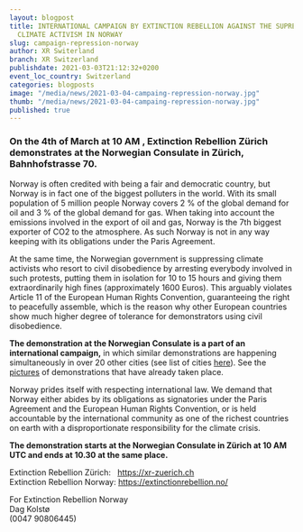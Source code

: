```yaml
---
layout: blogpost
title: INTERNATIONAL CAMPAIGN BY EXTINCTION REBELLION AGAINST THE SUPRESSION OF
  CLIMATE ACTIVISM IN NORWAY
slug: campaign-repression-norway
author: XR Switerland
branch: XR Switzerland
publishdate: 2021-03-03T21:12:32+0200
event_loc_country: Switzerland
categories: blogposts
image: "/media/news/2021-03-04-campaing-repression-norway.jpg"
thumb: "/media/news/2021-03-04-campaing-repression-norway.jpg"
published: true
---
```

### On the 4th of March at 10 AM , Extinction Rebellion Zürich demonstrates at the Norwegian Consulate in Zürich, Bahnhofstrasse 70.

Norway is often credited with being a fair and democratic country, but Norway is in fact one of the biggest polluters in the world. With its small population of 5 million people Norway covers 2 % of the global demand for oil and 3 % of the global demand for gas. When taking into account the emissions involved in the export of oil and gas, Norway is the 7th biggest exporter of CO2 to the atmosphere. As such Norway is not in any way keeping with its obligations under the Paris Agreement.

At the same time, the Norwegian government is suppressing climate activists who resort to civil disobedience by arresting everybody involved in such protests, putting them in isolation for 10 to 15 hours and giving them extraordinarily high fines (approximately 1600 Euros). This arguably violates Article 11 of the European Human Rights Convention, guaranteeing the right to peacefully assemble, which is the reason why other European countries show much higher degree of tolerance for demonstrators using civil disobedience.

**The demonstration at the Norwegian Consulate is a part of an international campaign,** in which similar demonstrations are happening simultaneously in over 20 other cities (see list of cities [here](https://cryptpad.organise.earth/pad/#/2/pad/view/PAkWZbBBJkxrxDdRSSfjAKNDWZszpXyP1wOjmwu7C64/)). See the [pictures](https://cloud.extinctionrebellion.no/index.php/s/rzj9nWmyRidMQiC) of demonstrations that have already taken place.

Norway prides itself with respecting international law. We demand that Norway either abides by its obligations as signatories under the Paris Agreement and the European Human Rights Convention, or is held accountable by the international community as one of the richest countries on earth with a disproportionate responsibility for the climate crisis.

**The demonstration starts at the Norwegian Consulate in Zürich at 10 AM UTC and ends at 10.30 at the same place.**

Extinction Rebellion Zürich:   <https://xr-zuerich.ch>\
Extinction Rebellion Norway: <https://extinctionrebellion.no/>

For Extinction Rebellion Norway\
Dag Kolstø\
(0047 90806445)
